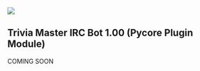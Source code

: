 <img src="https://m0de-60.github.io/web/trivia-master-logo.png">

<h2>Trivia Master IRC Bot 1.00 (Pycore Plugin Module)</h2>

COMING SOON
